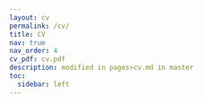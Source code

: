 ```yaml
---
layout: cv
permalink: /cv/
title: CV
nav: true
nav_order: 4
cv_pdf: cv.pdf
description: modified in pages>cv.md in master
toc:
  sidebar: left
---
```


